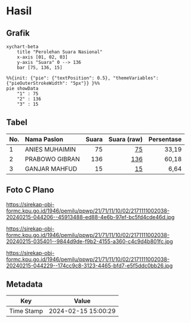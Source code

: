 # Hasil

## Grafik

```mermaid
xychart-beta
    title "Perolehan Suara Nasional"
    x-axis [01, 02, 03]
    y-axis "Suara" 0 --> 136
    bar [75, 136, 15]
```

```mermaid
%%{init: {"pie": {"textPosition": 0.5}, "themeVariables": {"pieOuterStrokeWidth": "5px"}} }%%
pie showData
    "1" : 75
    "2" : 136
    "3" : 15
```

## Tabel

| No. | Nama Paslon    | Suara | Suara (raw) | Persentase |
|:--- |:-------------- | -----:| -----------:| ----------:|
| 1   | ANIES MUHAIMIN | 75    | [75][p-1]   | 33,19      |
| 2   | PRABOWO GIBRAN | 136   | [136][p-2]  | 60,18      |
| 3   | GANJAR MAHFUD  | 15    | [15][p-3]   | 6,64       |


[p-1]: https://github.com/gigit-pemilu/pemilu-2024/blob/main/pilpres/hitung-suara/sub/21-kepulauan-riau/sub/71-kota-batam/sub/11-sagulung/sub/1002-sungai-binti/sub/038-tps/sub/paslon-1.txt
[p-2]: https://github.com/gigit-pemilu/pemilu-2024/blob/main/pilpres/hitung-suara/sub/21-kepulauan-riau/sub/71-kota-batam/sub/11-sagulung/sub/1002-sungai-binti/sub/038-tps/sub/paslon-2.txt
[p-3]: https://github.com/gigit-pemilu/pemilu-2024/blob/main/pilpres/hitung-suara/sub/21-kepulauan-riau/sub/71-kota-batam/sub/11-sagulung/sub/1002-sungai-binti/sub/038-tps/sub/paslon-3.txt

## Foto C Plano

https://sirekap-obj-formc.kpu.go.id/1946/pemilu/ppwp/21/71/11/10/02/2171111002038-20240215-044206--45913488-ed88-4e6b-97ef-bc5fd4cde46d.jpg

https://sirekap-obj-formc.kpu.go.id/1946/pemilu/ppwp/21/71/11/10/02/2171111002038-20240215-035401--9844d9de-f9b2-4155-a360-c4c9d4b801fc.jpg

https://sirekap-obj-formc.kpu.go.id/1946/pemilu/ppwp/21/71/11/10/02/2171111002038-20240215-044229--174cc9c8-3123-4465-bfd7-e5f5ddc0bb26.jpg


## Metadata

| Key        | Value               |
| ---------- | ------------------- |
| Time Stamp | 2024-02-15 15:00:29 |



